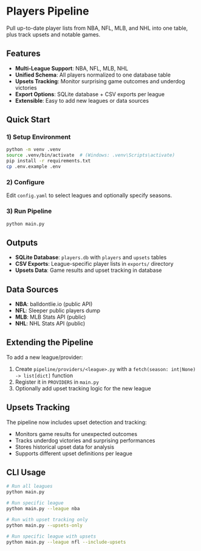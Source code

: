 # Players Pipeline

Pull up-to-date player lists from NBA, NFL, MLB, and NHL into one table, plus track upsets and notable games.

## Features

- **Multi-League Support**: NBA, NFL, MLB, NHL
- **Unified Schema**: All players normalized to one database table
- **Upsets Tracking**: Monitor surprising game outcomes and underdog victories
- **Export Options**: SQLite database + CSV exports per league
- **Extensible**: Easy to add new leagues or data sources

## Quick Start

### 1) Setup Environment
```bash
python -m venv .venv
source .venv/bin/activate  # (Windows: .venv\Scripts\activate)
pip install -r requirements.txt
cp .env.example .env
```

### 2) Configure
Edit `config.yaml` to select leagues and optionally specify seasons.

### 3) Run Pipeline
```bash
python main.py
```

## Outputs

- **SQLite Database**: `players.db` with `players` and `upsets` tables
- **CSV Exports**: League-specific player lists in `exports/` directory
- **Upsets Data**: Game results and upset tracking in database

## Data Sources

- **NBA**: balldontlie.io (public API)
- **NFL**: Sleeper public players dump
- **MLB**: MLB Stats API (public)
- **NHL**: NHL Stats API (public)

## Extending the Pipeline

To add a new league/provider:

1. Create `pipeline/providers/<league>.py` with a `fetch(season: int|None) -> list[dict]` function
2. Register it in `PROVIDERS` in `main.py`
3. Optionally add upset tracking logic for the new league

## Upsets Tracking

The pipeline now includes upset detection and tracking:
- Monitors game results for unexpected outcomes
- Tracks underdog victories and surprising performances
- Stores historical upset data for analysis
- Supports different upset definitions per league

## CLI Usage

```bash
# Run all leagues
python main.py

# Run specific league
python main.py --league nba

# Run with upset tracking only
python main.py --upsets-only

# Run specific league with upsets
python main.py --league nfl --include-upsets
```
